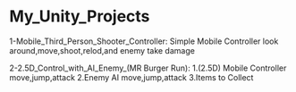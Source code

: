 # My_Unity_Projects

1-Mobile_Third_Person_Shooter_Controller:
Simple Mobile Controller look around,move,shoot,relod,and enemy take damage


2-2.5D_Control_with_AI_Enemy_(MR Burger Run):
1.(2.5D) Mobile Controller move,jump,attack
2.Enemy AI move,jump,attack
3.Items to Collect
